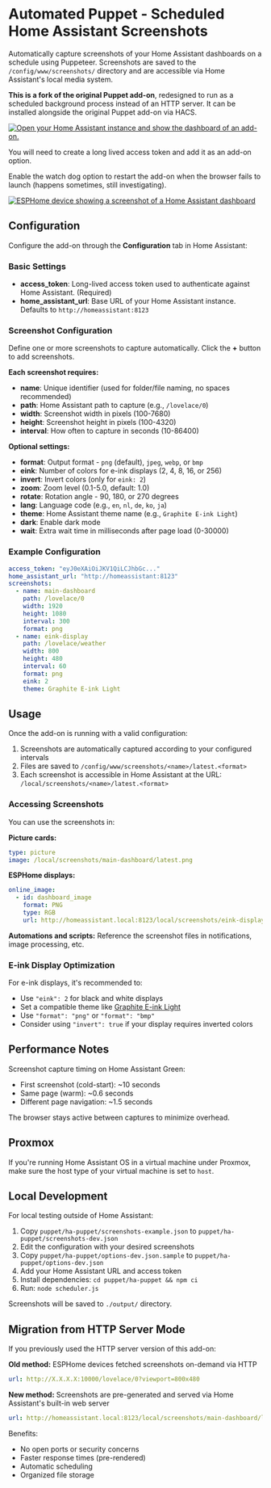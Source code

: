 # Automated Puppet - Scheduled Home Assistant Screenshots

Automatically capture screenshots of your Home Assistant dashboards on a schedule using Puppeteer. Screenshots are saved to the `/config/www/screenshots/` directory and are accessible via Home Assistant's local media system.

**This is a fork of the original Puppet add-on**, redesigned to run as a scheduled background process instead of an HTTP server. It can be installed alongside the original Puppet add-on via HACS.

[![Open your Home Assistant instance and show the dashboard of an add-on.](https://my.home-assistant.io/badges/supervisor_addon.svg)](https://my.home-assistant.io/redirect/supervisor_addon/?addon=a8d03a84_automated-puppet&repository_url=https%3A%2F%2Fgithub.com%2Fakeslo%2FHA-PUPPET-TRMNL)

You will need to create a long lived access token and add it as an add-on option.

Enable the watch dog option to restart the add-on when the browser fails to launch (happens sometimes, still investigating).

[![ESPHome device showing a screenshot of a Home Assistant dashboard](https://raw.githubusercontent.com/balloob/home-assistant-addons/main/puppet/example/screenshot.jpg)](./example/)

## Configuration

Configure the add-on through the **Configuration** tab in Home Assistant:

### Basic Settings

- **access_token**: Long-lived access token used to authenticate against Home Assistant. (Required)
- **home_assistant_url**: Base URL of your Home Assistant instance. Defaults to `http://homeassistant:8123`

### Screenshot Configuration

Define one or more screenshots to capture automatically. Click the **+** button to add screenshots.

**Each screenshot requires:**
- **name**: Unique identifier (used for folder/file naming, no spaces recommended)
- **path**: Home Assistant path to capture (e.g., `/lovelace/0`)
- **width**: Screenshot width in pixels (100-7680)
- **height**: Screenshot height in pixels (100-4320)
- **interval**: How often to capture in seconds (10-86400)

**Optional settings:**
- **format**: Output format - `png` (default), `jpeg`, `webp`, or `bmp`
- **eink**: Number of colors for e-ink displays (2, 4, 8, 16, or 256)
- **invert**: Invert colors (only for `eink: 2`)
- **zoom**: Zoom level (0.1-5.0, default: 1.0)
- **rotate**: Rotation angle - 90, 180, or 270 degrees
- **lang**: Language code (e.g., `en`, `nl`, `de`, `ko`, `ja`)
- **theme**: Home Assistant theme name (e.g., `Graphite E-ink Light`)
- **dark**: Enable dark mode
- **wait**: Extra wait time in milliseconds after page load (0-30000)

### Example Configuration

```yaml
access_token: "eyJ0eXAiOiJKV1QiLCJhbGc..."
home_assistant_url: "http://homeassistant:8123"
screenshots:
  - name: main-dashboard
    path: /lovelace/0
    width: 1920
    height: 1080
    interval: 300
    format: png
  - name: eink-display
    path: /lovelace/weather
    width: 800
    height: 480
    interval: 60
    format: png
    eink: 2
    theme: Graphite E-ink Light
```

## Usage

Once the add-on is running with a valid configuration:

1. Screenshots are automatically captured according to your configured intervals
2. Files are saved to `/config/www/screenshots/<name>/latest.<format>`
3. Each screenshot is accessible in Home Assistant at the URL: `/local/screenshots/<name>/latest.<format>`

### Accessing Screenshots

You can use the screenshots in:

**Picture cards:**
```yaml
type: picture
image: /local/screenshots/main-dashboard/latest.png
```

**ESPHome displays:**
```yaml
online_image:
  - id: dashboard_image
    format: PNG
    type: RGB
    url: http://homeassistant.local:8123/local/screenshots/eink-display/latest.png
```

**Automations and scripts:**
Reference the screenshot files in notifications, image processing, etc.

### E-ink Display Optimization

For e-ink displays, it's recommended to:
- Use `"eink": 2` for black and white displays
- Set a compatible theme like [Graphite E-ink Light](https://github.com/TilmanGriesel/graphite?tab=readme-ov-file#e-ink-themes)
- Use `"format": "png"` or `"format": "bmp"`
- Consider using `"invert": true` if your display requires inverted colors

## Performance Notes

Screenshot capture timing on Home Assistant Green:
- First screenshot (cold-start): ~10 seconds
- Same page (warm): ~0.6 seconds
- Different page navigation: ~1.5 seconds

The browser stays active between captures to minimize overhead.

## Proxmox

If you're running Home Assistant OS in a virtual machine under Proxmox, make sure the host type of your virtual machine is set to `host`.

## Local Development

For local testing outside of Home Assistant:

1. Copy `puppet/ha-puppet/screenshots-example.json` to `puppet/ha-puppet/screenshots-dev.json`
2. Edit the configuration with your desired screenshots
3. Copy `puppet/ha-puppet/options-dev.json.sample` to `puppet/ha-puppet/options-dev.json`
4. Add your Home Assistant URL and access token
5. Install dependencies: `cd puppet/ha-puppet && npm ci`
6. Run: `node scheduler.js`

Screenshots will be saved to `./output/` directory.

## Migration from HTTP Server Mode

If you previously used the HTTP server version of this add-on:

**Old method:** ESPHome devices fetched screenshots on-demand via HTTP
```yaml
url: http://X.X.X.X:10000/lovelace/0?viewport=800x480
```

**New method:** Screenshots are pre-generated and served via Home Assistant's built-in web server
```yaml
url: http://homeassistant.local:8123/local/screenshots/main-dashboard/latest.png
```

Benefits:
- No open ports or security concerns
- Faster response times (pre-rendered)
- Automatic scheduling
- Organized file storage
